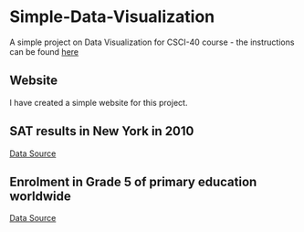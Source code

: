 # Simple-Data-Visualization

A simple project on Data Visualization for CSCI-40 course - the instructions can be found [here](https://github.com/mikeizbicki/cmc-csci040/tree/2021fall/hw_02)

## Website

I have created a simple website for this project. 

## SAT results in New York in 2010

[Data Source](https://catalog.data.gov/dataset/sat-college-board-2010-school-level-results)

## Enrolment in Grade 5 of primary education worldwide

[Data Source](http://data.un.org/Data.aspx?q=education&d=UNESCO&f=series:E_1_G5&c=2,3,5,7,9,10&s=ref_area_name:asc,time_period:desc&v=1)